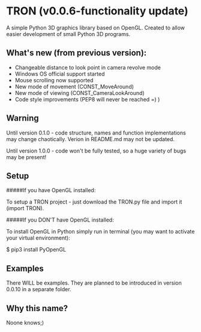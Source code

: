 # TRON (v0.0.6-functionality update)
A simple Python 3D graphics library based on OpenGL. Created to allow easier development of small Python 3D programs.

## What's new (from previous version):
* Changeable distance to look point in camera revolve mode
* Windows OS official support started 
* Mouse scrolling now supported
* New mode of movement (CONST_MoveAround)
* New mode of viewing (CONST_CameraLookAround) 
* Code style improvements (PEP8 will never be reached =) )

## Warning
Until version 0.1.0 - code structure, names and function implementations may change chaotically. Verion in README.md may not be updated.

Until version 1.0.0 - code won't be fully tested, so a huge variety of bugs may be present!

## Setup
#####If you have OpenGL installed:

To setup a TRON project - just download the TRON.py file and import it (import TRON).

#####If you DON'T have OpenGL installed:

To install OpenGL in Python simply run in terminal (you may want to activate your virtual environment):

$ pip3 install PyOpenGL

## Examples
There WILL be examples. They are planned to be introduced in version 0.0.10 in a separate folder.

## Why this name?
Noone knows;)

